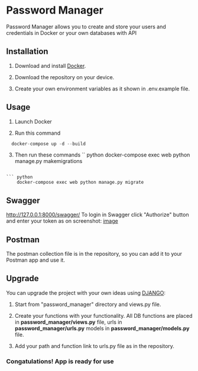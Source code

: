 # Password Manager

Password Manager allows you to create and store your users and credentials in Docker or your own databases with API

## Installation

1. Download and install [Docker](https://www.docker.com/).

2. Download the repository on your device.

3. Create your own environment variables as it shown in .env.example file.

## Usage
1. Launch Docker

2. Run this command
```python
  docker-compose up -d --build
```
3. Then run these commands
`` python
    docker-compose exec web python manage.py makemigrations
```

``` python
    docker-compose exec web python manage.py migrate
```

## Swagger
http://127.0.0.1:8000/swagger/
To login in Swagger click "Authorize" button and enter your token as on screenshot:
[image](https://github.com/dimverrr/password_manager_python/blob/main/2024-03-02_11-41.png)

## Postman

The postman collection file is in the repository, so you can add it to your Postman app and use it.


## Upgrade
You can upgrade the project with your own ideas using [DJANGO](https://www.djangoproject.com/):
1. Start from "password_manager" directory and views.py file.

2. Create your functions with your functionality.
All DB functions are placed in **password_manager/views.py** file, urls in **password_manager/urls.py** models in **password_manager/models.py** file.

3. Add your path and function link to urls.py file as in the repository.

### Congatulations! App is ready for use
